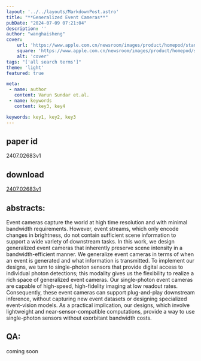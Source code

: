 ```yaml
---
layout: '../../layouts/MarkdownPost.astro'
title: "**Generalized Event Cameras**"
pubDate: "2024-07-09 07:21:04"
description: ''
author: "wanghaisheng"
cover:
    url: 'https://www.apple.com.cn/newsroom/images/product/homepod/standard/Apple-HomePod-hero-230118_big.jpg.large_2x.jpg'
    square: 'https://www.apple.com.cn/newsroom/images/product/homepod/standard/Apple-HomePod-hero-230118_big.jpg.large_2x.jpg'
    alt: 'cover'
tags: "['all search terms']" 
theme: 'light'
featured: true

meta:
 - name: author
   content: Varun Sundar et.al.
 - name: keywords
   content: key3, key4

keywords: key1, key2, key3
---
```


## paper id
2407.02683v1
## download
[2407.02683v1](http://arxiv.org/abs/2407.02683v1)
## abstracts:
Event cameras capture the world at high time resolution and with minimal bandwidth requirements. However, event streams, which only encode changes in brightness, do not contain sufficient scene information to support a wide variety of downstream tasks. In this work, we design generalized event cameras that inherently preserve scene intensity in a bandwidth-efficient manner. We generalize event cameras in terms of when an event is generated and what information is transmitted. To implement our designs, we turn to single-photon sensors that provide digital access to individual photon detections; this modality gives us the flexibility to realize a rich space of generalized event cameras. Our single-photon event cameras are capable of high-speed, high-fidelity imaging at low readout rates. Consequently, these event cameras can support plug-and-play downstream inference, without capturing new event datasets or designing specialized event-vision models. As a practical implication, our designs, which involve lightweight and near-sensor-compatible computations, provide a way to use single-photon sensors without exorbitant bandwidth costs.
## QA:
coming soon
